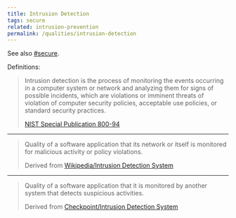 ```yaml
---
title: Intrusion Detection
tags: secure
related: intrusion-prevention
permalink: /qualities/intrusion-detection
---
```


See also [#secure](/tag-secure). 

Definitions:

>Intrusion detection is the process of monitoring the events occurring in a computer system or network and analyzing them for signs of possible incidents, which are violations or imminent threats of violation of computer security policies, acceptable use policies, or standard security practices.
>
>[NIST Special Publication 800-94](/references/#nist-idps)

<hr class="with-no-margin"/>

>Quality of a software application that its network or itself is monitored for malicious activity or policy violations.
>
>Derived from [Wikipedia/Intrusion Detection System](https://en.wikipedia.org/wiki/Intrusion_detection_system)

<hr class="with-no-margin"/>

>Quality of a software application that it is monitored by another system that detects suspicious activities.
>
>Derived from [Checkpoint/Intrusion Detection System](https://www.checkpoint.com/cyber-hub/network-security/what-is-an-intrusion-detection-system-ids/#)

